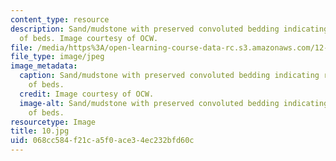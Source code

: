 ```yaml
---
content_type: resource
description: Sand/mudstone with preserved convoluted bedding indicating rapid loading
  of beds. Image courtesy of OCW.
file: /media/https%3A/open-learning-course-data-rc.s3.amazonaws.com/12-110-sedimentary-geology-fall-2004/068cc584f21ca5f0ace34ec232bfd60c_10.jpg
file_type: image/jpeg
image_metadata:
  caption: Sand/mudstone with preserved convoluted bedding indicating rapid loading
    of beds.
  credit: Image courtesy of OCW.
  image-alt: Sand/mudstone with preserved convoluted bedding indicating rapid loading
    of beds.
resourcetype: Image
title: 10.jpg
uid: 068cc584-f21c-a5f0-ace3-4ec232bfd60c
---
```

